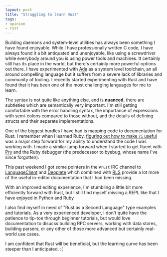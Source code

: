 ```yaml
---
layout: post
title: "Struggling to learn Rust"
tags: 
- opinion
- rust
---
```


Building daemons and system-level utilities has always been something I have
found enjoyable. While I have professionally written C code, I have always
found it a bit antiquated and unenjoyable, like using a screwdriver while
everybody around you is using power tools and machines. It certainly still has
its place in the world, but there's certainly more powerful options out there.
I have experimented with [Ada](/tag/ada.html) as a system level toolchain, an
all around compelling language but it suffers from a severe lack of libraries
and community of tooling. I recently started experimenting with Rust and have
found that it has been one of the most challenging languages for me to learn.

The syntax is not quite like anything else, and is **nuanced**, there are
subtleties which are semantically very important. I'm still getting comfortable
with the error handling syntax, the importance of expressions with semi-colons
compared to those without, and the details of defining structs and their
separate implementations.

One of the biggest hurdles I have had is mapping code to documentation for
Rust. I remember when I learned Ruby, [figuring out how to make `ri`
useful](/2011/09/01/making-ri-useful.html) was a major step forward for my
ability to understand the code I was working with. I made a similar jump
forward when I started to get fluent with [Pry](https://pryrepl.org/) and the
Ruby debugger (the predecessor to byebug, whose name I've since forgotten).

This past weekend I got some pointers in the `#rust` IRC channel to
[LanguageClient](https://github.com/autozimu/LanguageClient-neovim) and
[Deoplete](https://github.com/Shougo/deoplete.nvim) which combined with
[RLS](https://github.com/rust-lang/rls) provide a lot more of the useful
in-editor documentation that I had been missing.

With an improved editing experience, I'm stumbling a little bit more
efficiently forward with Rust, but I still find myself missing a REPL like that
I have enjoyed in Python and Ruby

I also find myself in need of "Rust as a Second Language" type examples and
tutorials. As a very experienced developer, I don't quite have the patience to
tip-toe through beginner tutorials, but would love documentation to disucss
building RPC servers, working with data stores, building parsers, or any other
of those more advanced but certainly real-world use cases.


I am confident that Rust will be beneficial, but the learning curve has been
steeper than I anticipated. :(


